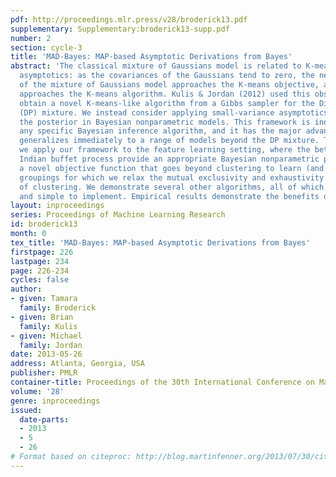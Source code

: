 ```yaml
---
pdf: http://proceedings.mlr.press/v28/broderick13.pdf
supplementary: Supplementary:broderick13-supp.pdf
number: 2
section: cycle-3
title: 'MAD-Bayes: MAP-based Asymptotic Derivations from Bayes'
abstract: 'The classical mixture of Gaussians model is related to K-means via small-variance
  asymptotics: as the covariances of the Gaussians tend to zero, the negative log-likelihood
  of the mixture of Gaussians model approaches the K-means objective, and the EM algorithm
  approaches the K-means algorithm. Kulis & Jordan (2012) used this observation to
  obtain a novel K-means-like algorithm from a Gibbs sampler for the Dirichlet process
  (DP) mixture. We instead consider applying small-variance asymptotics directly to
  the posterior in Bayesian nonparametric models. This framework is independent of
  any specific Bayesian inference algorithm, and it has the major advantage that it
  generalizes immediately to a range of models beyond the DP mixture. To illustrate,
  we apply our framework to the feature learning setting, where the beta process and
  Indian buffet process provide an appropriate Bayesian nonparametric prior. We obtain
  a novel objective function that goes beyond clustering to learn (and penalize new)
  groupings for which we relax the mutual exclusivity and exhaustivity assumptions
  of clustering. We demonstrate several other algorithms, all of which are scalable
  and simple to implement. Empirical results demonstrate the benefits of the new framework.'
layout: inproceedings
series: Proceedings of Machine Learning Research
id: broderick13
month: 0
tex_title: 'MAD-Bayes: MAP-based Asymptotic Derivations from Bayes'
firstpage: 226
lastpage: 234
page: 226-234
cycles: false
author:
- given: Tamara
  family: Broderick
- given: Brian
  family: Kulis
- given: Michael
  family: Jordan
date: 2013-05-26
address: Atlanta, Georgia, USA
publisher: PMLR
container-title: Proceedings of the 30th International Conference on Machine Learning
volume: '28'
genre: inproceedings
issued:
  date-parts:
  - 2013
  - 5
  - 26
# Format based on citeproc: http://blog.martinfenner.org/2013/07/30/citeproc-yaml-for-bibliographies/
---
```

